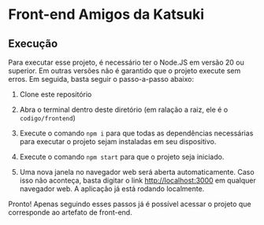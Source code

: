 # Front-end Amigos da Katsuki

## Execução

Para executar esse projeto, é necessário ter o Node.JS em versão 20 ou superior. Em outras versões não é garantido que o projeto execute sem erros. Em seguida, basta seguir o passo-a-passo abaixo:

1. Clone este repositório

2. Abra o terminal dentro deste diretório (em ralação a raiz, ele é o `codigo/frontend`)

3. Execute o comando `npm i` para que todas as dependências necessárias para executar o projeto sejam instaladas em seu dispositivo.

4. Execute o comando `npm start` para que o projeto seja iniciado.

5. Uma nova janela no navegador web será aberta automaticamente. Caso isso não aconteça, basta digitar o link [http://localhost:3000](http://localhost:3000) em qualquer navegador web. A aplicação já está rodando localmente.

Pronto! Apenas seguindo esses passos já é possível acessar o projeto que corresponde ao artefato de front-end.